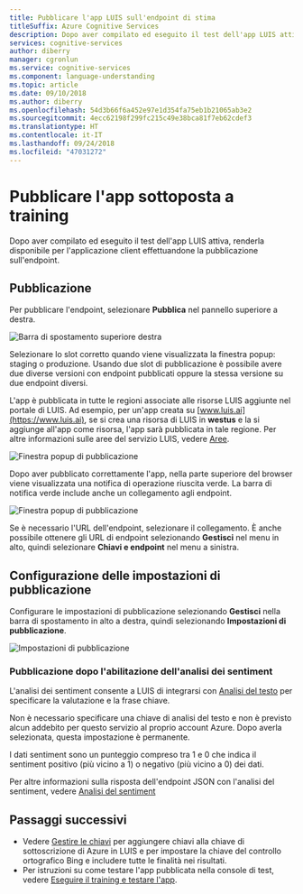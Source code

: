```yaml
---
title: Pubblicare l'app LUIS sull'endpoint di stima
titleSuffix: Azure Cognitive Services
description: Dopo aver compilato ed eseguito il test dell'app LUIS attiva, renderla disponibile per l'applicazione client effettuandone la pubblicazione sull'endpoint.
services: cognitive-services
author: diberry
manager: cgronlun
ms.service: cognitive-services
ms.component: language-understanding
ms.topic: article
ms.date: 09/10/2018
ms.author: diberry
ms.openlocfilehash: 54d3b66f6a452e97e1d354fa75eb1b21065ab3e2
ms.sourcegitcommit: 4ecc62198f299fc215c49e38bca81f7eb62cdef3
ms.translationtype: HT
ms.contentlocale: it-IT
ms.lasthandoff: 09/24/2018
ms.locfileid: "47031272"
---
```

# <a name="publish-your-trained-app"></a>Pubblicare l'app sottoposta a training

Dopo aver compilato ed eseguito il test dell'app LUIS attiva, renderla disponibile per l'applicazione client effettuandone la pubblicazione sull'endpoint. 

<a name="publish-your-trained-app-to-an-http-endpoint"></a>

## <a name="publishing"></a>Pubblicazione

Per pubblicare l'endpoint, selezionare **Pubblica** nel pannello superiore a destra. 

![Barra di spostamento superiore destra](./media/luis-how-to-publish-app/publish-top-nav-bar.png)

Selezionare lo slot corretto quando viene visualizzata la finestra popup: staging o produzione. Usando due slot di pubblicazione è possibile avere due diverse versioni con endpoint pubblicati oppure la stessa versione su due endpoint diversi. 

L'app è pubblicata in tutte le regioni associate alle risorse LUIS aggiunte nel portale di LUIS. Ad esempio, per un'app creata su [www.luis.ai](https://www.luis.ai), se si crea una risorsa di LUIS in **westus** e la si aggiunge all'app come risorsa, l'app sarà pubblicata in tale regione. Per altre informazioni sulle aree del servizio LUIS, vedere [Aree](luis-reference-regions.md).
 
![Finestra popup di pubblicazione](./media/luis-how-to-publish-app/publish-pop-up.png)

Dopo aver pubblicato correttamente l'app, nella parte superiore del browser viene visualizzata una notifica di operazione riuscita verde. La barra di notifica verde include anche un collegamento agli endpoint. 

![Finestra popup di pubblicazione](./media/luis-how-to-publish-app/publish-success.png)

Se è necessario l'URL dell'endpoint, selezionare il collegamento. È anche possibile ottenere gli URL di endpoint selezionando **Gestisci** nel menu in alto, quindi selezionare **Chiavi e endpoint** nel menu a sinistra. 

## <a name="configuring-publish-settings"></a>Configurazione delle impostazioni di pubblicazione

Configurare le impostazioni di pubblicazione selezionando **Gestisci** nella barra di spostamento in alto a destra, quindi selezionando **Impostazioni di pubblicazione**. 

![Impostazioni di pubblicazione](./media/luis-how-to-publish-app/publish-settings.png)

### <a name="publish-after-enabling-sentiment-analysis"></a>Pubblicazione dopo l'abilitazione dell'analisi dei sentiment

<a name="enable-sentiment-analysis"></a>

L'analisi dei sentiment consente a LUIS di integrarsi con [Analisi del testo](https://azure.microsoft.com/services/cognitive-services/text-analytics/) per specificare la valutazione e la frase chiave. 

Non è necessario specificare una chiave di analisi del testo e non è previsto alcun addebito per questo servizio al proprio account Azure. Dopo averla selezionata, questa impostazione è permanente. 

I dati sentiment sono un punteggio compreso tra 1 e 0 che indica il sentiment positivo (più vicino a 1) o negativo (più vicino a 0) dei dati.

Per altre informazioni sulla risposta dell'endpoint JSON con l'analisi del sentiment, vedere [Analisi del sentiment](luis-concept-data-extraction.md#sentiment-analysis)



## <a name="next-steps"></a>Passaggi successivi

* Vedere [Gestire le chiavi](./luis-how-to-manage-keys.md) per aggiungere chiavi alla chiave di sottoscrizione di Azure in LUIS e per impostare la chiave del controllo ortografico Bing e includere tutte le finalità nei risultati.
* Per istruzioni su come testare l'app pubblicata nella console di test, vedere [Eseguire il training e testare l'app](luis-interactive-test.md).

